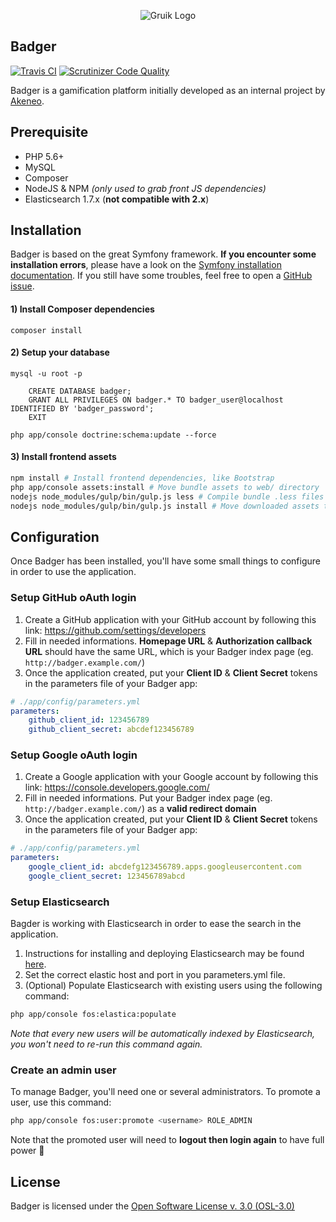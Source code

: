 <p align="center">
<img src="http://i.imgur.com/mFAwoIi.png" alt="Gruik Logo"/>
</p>

## Badger
[![Travis CI](https://travis-ci.org/akeneo/badger.svg)](https://travis-ci.org/akeneo/badger/tree/master)
[![Scrutinizer Code Quality](https://scrutinizer-ci.com/g/akeneo/badger/badges/quality-score.png?b=master)](https://scrutinizer-ci.com/g/akeneo/badger/?branch=master)

Badger is a gamification platform initially developed as an internal project by [Akeneo](http://www.akeneo.com).

## Prerequisite
- PHP 5.6+
- MySQL
- Composer
- NodeJS & NPM _(only used to grab front JS dependencies)_
- Elasticsearch 1.7.x (**not compatible with 2.x**)

## Installation
Badger is based on the great Symfony framework. **If you encounter some installation errors**,
please have a look on the [Symfony installation documentation](http://symfony.com/doc/2.8/book/installation.html).
If you still have some troubles, feel free to open a [GitHub issue](https://github.com/grena/gruik/issues/new).

#### 1) Install Composer dependencies
```
composer install
```

#### 2) Setup your database
```
mysql -u root -p

    CREATE DATABASE badger;
    GRANT ALL PRIVILEGES ON badger.* TO badger_user@localhost IDENTIFIED BY 'badger_password';
    EXIT

php app/console doctrine:schema:update --force
```

#### 3) Install frontend assets
```bash
npm install # Install frontend dependencies, like Bootstrap
php app/console assets:install # Move bundle assets to web/ directory
nodejs node_modules/gulp/bin/gulp.js less # Compile bundle .less files to .css
nodejs node_modules/gulp/bin/gulp.js install # Move downloaded assets to web/ directory
```

## Configuration
Once Badger has been installed, you'll have some small things to configure in order to use the application.

### Setup GitHub oAuth login
1. Create a GitHub application with your GitHub account by following this link: https://github.com/settings/developers
2. Fill in needed informations. **Homepage URL** & **Authorization callback URL** should have the same URL, which is your Badger index page (eg. `http://badger.example.com/`)
3. Once the application created, put your **Client ID** & **Client Secret** tokens in the parameters file of your Badger app:
```yml
# ./app/config/parameters.yml
parameters:
    github_client_id: 123456789
    github_client_secret: abcdef123456789
```

### Setup Google oAuth login
1. Create a Google application with your Google account by following this link: https://console.developers.google.com/
2. Fill in needed informations. Put your Badger index page (eg. `http://badger.example.com/`) as a **valid redirect domain**
3. Once the application created, put your **Client ID** & **Client Secret** tokens in the parameters file of your Badger app:
```yml
# ./app/config/parameters.yml
parameters:
    google_client_id: abcdefg123456789.apps.googleusercontent.com
    google_client_secret: 123456789abcd
```

### Setup Elasticsearch

Bagder is working with Elasticsearch in order to ease the search in the application.

1. Instructions for installing and deploying Elasticsearch may be found [here](https://www.elastic.co/downloads/elasticsearch).
2. Set the correct elastic host and port in you parameters.yml file.
3. (Optional) Populate Elasticsearch with existing users using the following command:

```bash
php app/console fos:elastica:populate
```

_Note that every new users will be automatically indexed by Elasticsearch, you won't need to re-run this command again._

### Create an admin user
To manage Badger, you'll need one or several administrators. To promote a user, use this command:

```bash
php app/console fos:user:promote <username> ROLE_ADMIN
```

Note that the promoted user will need to **logout then login again** to have full power :metal:

## License
Badger is licensed under the [Open Software License v. 3.0 (OSL-3.0)](https://opensource.org/licenses/OSL-3.0)

